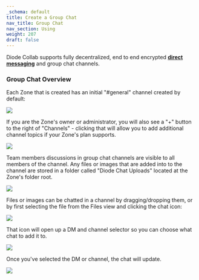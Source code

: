 ```yaml
---
_schema: default
title: Create a Group Chat
nav_title: Group Chat
nav_section: Using
weight: 207
draft: false
---
```

Diode Collab supports fully decentralized, end to end encrypted <a href="https://app.docs.diode.io/docs/features/chat-with-other-team-members/" target="_blank" rel="noopener"><strong>direct messaging</strong></a> and group chat channels.

### **Group Chat Overview**

Each Zone that is created has an initial "#general" channel created by default:

![](/uploads/image-69.png)

If you are the Zone's owner or administrator, you will also see a "+" button to the right of "Channels" - clicking that will allow you to add additional channel topics if your Zone's plan supports.

![](/uploads/image-70.png)

Team members discussions in group chat channels are visible to all members of the channel. Any files or images that are added into to the channel are stored in a folder called "Diode Chat Uploads" located at the Zone's folder root.

![](/uploads/image-72.png)

Files or images can be chatted in a channel by dragging/dropping them, or by first selecting the file from the Files view and clicking the chat icon:

![](/uploads/image-73.png)

That icon will open up a DM and channel selector so you can choose what chat to add it to.

![](/uploads/image-74.png)

Once you've selected the DM or channel, the chat will update.

![](/uploads/image-75.png)